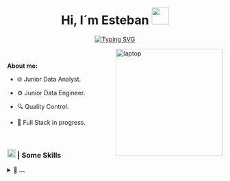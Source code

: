 <h1 align="center"><b>Hi, I´m Esteban </b><img src="https://media.giphy.com/media/w1OBpBd7kJqHrJnJ13/giphy.gif?cid=ecf05e477hheosfesptc3d82cmfmmux5f6qesofhoqw105yw&ep=v1_stickers_search&rid=giphy.gif&ct=s" width="40"></h1>

<div align="center">

[![Typing SVG](https://readme-typing-svg.demolab.com?font=JetBrains+Mono&weight=800&pause=2200&color=eae700&vCenter=true&width=435&lines=|+Software+Analyst+%26+Developer+|)](https://git.io/typing-svg)

</div>

<img  align="right" width="250px" alt="laptop" src="https://media2.giphy.com/media/v1.Y2lkPTc5MGI3NjExZXhxZ3ppdHJwc3A3MGJ6c2IxaWV3bXIxZXRzMXFqMTM1bnd0MnI3NyZlcD12MV9pbnRlcm5hbF9naWZfYnlfaWQmY3Q9cw/6LMDGsUHsdRC0/giphy.gif">

<!--https://media.giphy.com/media/v1.Y2lkPTc5MGI3NjExNTA5c29uZXdwOHE4dTlua2M0cmZ0enN2dGIybHY2YnB6bjViaHY4OSZlcD12MV9zdGlja2Vyc19zZWFyY2gmY3Q9cw/oJHJeuOOs8ibkqdyPk/giphy.gif -->

<br>

**About me:**

- 🌐 Junior Data Analyst.

- ⚙️ Junior Data Engineer.

- 🔍 Quality Control.

- 📌 Full Stack in progress.

<br>

### <img src="https://user-images.githubusercontent.com/74038190/212257465-7ce8d493-cac5-494e-982a-5a9deb852c4b.gif" width ="20"><b> | Some Skills </b>

<p align="center">
<details>
    <summary><b>📁 ... </b></summary>

![Mysql](https://img.shields.io/badge/MySQL-%234479A1?style=flat-square&logo=mysql&logoColor=e69208)
![pythin](https://img.shields.io/badge/Python-%233776AB?style=flat-square&logo=python&logoColor=white)
![Sqlserver](https://img.shields.io/badge/SQL%20Server-%236851FF?style=flat-square&logo=make&logoColor=white)
![github](https://img.shields.io/badge/Github-%23181717?style=flat-square&logo=github&logoColor=white)
![django](https://img.shields.io/badge/Django-%23092E20?style=flat-square&logo=django&logoColor=white)
![java](https://img.shields.io/badge/Java-cc0000?style=flat-square&logo=openjdk&logoColor=black)
![springb](https://img.shields.io/badge/Spring%20Boot-%236DB33F?style=flat-square&logo=springboot&logoColor=white)
![html](https://img.shields.io/badge/Html-%23E34F26?style=flat-square&logo=html5&logoColor=white)
![css](https://img.shields.io/badge/Css-%23663399?style=flat-square&logo=css&logoColor=white)
![Git](https://img.shields.io/badge/Git-%23F05032?logo=git&logoColor=white)
And more...
<!--![More](https://img.shields.io/badge/And%20more...-white)-->


</details>
